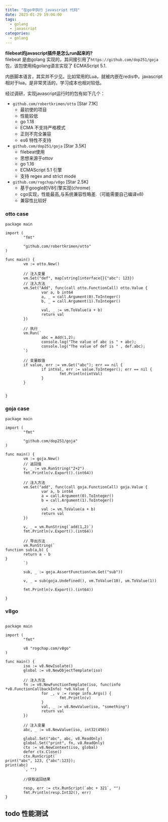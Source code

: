 ```yaml
---
title: "在go中执行 javascript 代码"
date: 2023-01-29 19:04:00
tags: 
  - golang
  - javascript
categories: 
  - golang
---
```


**filebeat的javascript插件是怎么run起来的?**   
filebeat 是由golang 实现的，其间接引用了`https://github.com/dop251/goja`包，该包使用纯golang语言实现了 ECMAScript 5.1.  

内嵌脚本语言，其实并不少见。比如常用的Lua，就被内嵌在redis中。javascript 相对于lua，是非常灵活的，学习成本也相对较低。

经过调研，实现javascript运行时的包有如下几个：

- `github.com/robertkrimen/otto` [Star 7.1K]
  - 最初使的项目
  - 性能较低
  - go 1.18
  - ECMA 不支持严格模式
  - 正则不完全兼容
  - es6 特性不支持
- `github.com/dop251/goja` [Star 3.5K]
  - filebeat使用
  - 思想来源于ottov
  - go 1.16
  - ECMAScript 5.1 引擎
  - 支持 regex and strict mode
- `github.com/rogchap/v8go` [Star 2.5K]
  - 基于google的V8引擎实现(chrome)
  - cgo实现，性能最高,与系统兼容性略差.（可能需要自己编译v8)
  - 兼容性比较好

### otto case

```golang
package main

import (
        "fmt"

        "github.com/robertkrimen/otto"
)

func main() {
        vm := otto.New()

        // 注入变量
        vm.Set("def", map[string]interface{}{"abc": 123})
        // 注入方法
        vm.Set("Add", func(call otto.FunctionCall) otto.Value {
                var a, b int64
                a, _ = call.Argument(0).ToInteger()
                b, _ = call.Argument(1).ToInteger()

                val, _ := vm.ToValue(a + b)
                return val
        })

        // 执行
        vm.Run(`
                abc = Add(1,2);
                console.log("The value of abc is " + abc);
                console.log("The value of def is " , def.abc);
        `)

        // 变量取值
        if value, err := vm.Get("abc"); err == nil {
                if intVal, err := value.ToInteger(); err == nil {
                        fmt.Println(intVal)
                }
        }


}
```

### goja case

```golang
package main

import (
        "fmt"

        "github.com/dop251/goja"
)

func main() {
        vm := goja.New()
        // 返回值
        v, _ := vm.RunString("2+2")
        fmt.Println(v.Export().(int64))

        // 注入方法
        vm.Set("add", func(call goja.FunctionCall) goja.Value {
                var a, b int64
                a = call.Argument(0).ToInteger()
                b = call.Argument(1).ToInteger()

                val := vm.ToValue(a + b)
                return val
        })

        v, _ = vm.RunString(`add(1,2)`)
        fmt.Println(v.Export().(int64))

        // 导出方法
        vm.RunString(`
function sub(a,b) {
        return a - b
}
        `)

        sub, _ := goja.AssertFunction(vm.Get("sub"))

        v, _ = sub(goja.Undefined(), vm.ToValue(10), vm.ToValue(1))

        fmt.Println(v.Export().(int64))
        
}
```

### v8go

```golang

package main

import (
        "fmt"

        v8 "rogchap.com/v8go"
)

func main() {
        iso := v8.NewIsolate()
        global := v8.NewObjectTemplate(iso)

        // 注入方法
        fn := v8.NewFunctionTemplate(iso, func(info *v8.FunctionCallbackInfo) *v8.Value {
                for _, v := range info.Args() {
                        fmt.Println(v)
                }
                val, _ := v8.NewValue(iso, "something")
                return val
        })

        // 注入变量
        abc, _ := v8.NewValue(iso, int32(456))

        global.Set("abc", abc, v8.ReadOnly)
        global.Set("print", fn, v8.ReadOnly)
        ctx := v8.NewContext(iso, global)
        defer ctx.Close()
        ctx.RunScript(`
print("abc", 123, {"abc":123});
print(abc)
        `, "")

        //获取返回结果

        resp, err := ctx.RunScript(`abc + 321`, "")
        fmt.Println(resp.Int32(), err)
}
```

## todo 性能测试